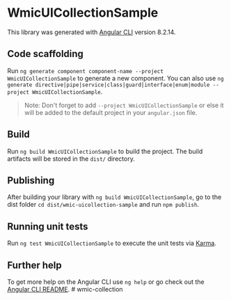 # WmicUICollectionSample

This library was generated with [Angular CLI](https://github.com/angular/angular-cli) version 8.2.14.

## Code scaffolding

Run `ng generate component component-name --project WmicUICollectionSample` to generate a new component. You can also use `ng generate directive|pipe|service|class|guard|interface|enum|module --project WmicUICollectionSample`.
> Note: Don't forget to add `--project WmicUICollectionSample` or else it will be added to the default project in your `angular.json` file. 

## Build

Run `ng build WmicUICollectionSample` to build the project. The build artifacts will be stored in the `dist/` directory.

## Publishing

After building your library with `ng build WmicUICollectionSample`, go to the dist folder `cd dist/wmic-uicollection-sample` and run `npm publish`.

## Running unit tests

Run `ng test WmicUICollectionSample` to execute the unit tests via [Karma](https://karma-runner.github.io).

## Further help

To get more help on the Angular CLI use `ng help` or go check out the [Angular CLI README](https://github.com/angular/angular-cli/blob/master/README.md).
#   w m i c - c o l l e c t i o n  
 